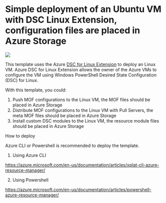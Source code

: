 # Simple deployment of an Ubuntu VM with DSC Linux Extension, configuration files are placed in Azure Storage

<a href="https://portal.azure.com/#create/Microsoft.Template/uri/https%3A%2F%2Fraw.githubusercontent.com%2Fgourlaa%2Fazure-quickstart-templates%2Fmaster%2F201-dsc-linux-azure-storage-on-ubuntu%2Fazuredeploy.json" target="_blank">
    <img src="http://azuredeploy.net/deploybutton.png"/>
</a>

This template uses the Azure [DSC for Linux Extension](https://github.com/Azure/azure-linux-extensions/tree/master/DSC) to deploy an Linux VM. Azure DSC for Linux Extension allows the owner of the Azure VMs to configure the VM using Windows PowerShell Desired State Configuration (DSC) for Linux.

With this template, you could:

1. Push MOF configurations to the Linux VM, the MOF files should be placed in Azure Storage
2. Distribute MOF configurations to the Linux VM with Pull Servers, the meta MOF files should be placed in Azure Storage
3. Install custom DSC modules to the Linux VM, the resource module files should be placed in Azure Storage


How to deploy

Azure CLI or Powershell is recommended to deploy the template.

1. Using Azure CLI

  https://azure.microsoft.com/en-us/documentation/articles/xplat-cli-azure-resource-manager/

2. Using Powershell

  https://azure.microsoft.com/en-us/documentation/articles/powershell-azure-resource-manager/
